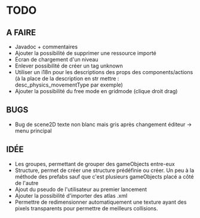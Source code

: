 # TODO

## A FAIRE

- Javadoc + commentaires
- Ajouter la possibilité de supprimer une ressource importé
- Écran de chargement d'un niveau
- Enlever possibilité de créer un tag unknown
- Utiliser un i18n pour les descriptions des props des components/actions (à la place de la description en str mettre : desc_physics_movementType par exemple)
- Ajouter la possibilité du free mode en gridmode (clique droit drag)

## BUGS

- Bug de scene2D texte non blanc mais gris après changement éditeur -> menu principal

## IDÉE

- Les groupes, permettant de grouper des gameObjects entre-eux
- Structure, permet de créer une structure prédéfinie ou créer. Un peu à la méthode des prefabs sauf que c'est plusieurs gameObjects placé a côté de l'autre
- Ajout du pseudo de l'utilisateur au premier lancement
- Ajouter la possibilité d'importer des atlas .xml
- Permettre de redimensionner automatiquement une texture ayant des pixels transparents pour permettre de meilleurs collisions.